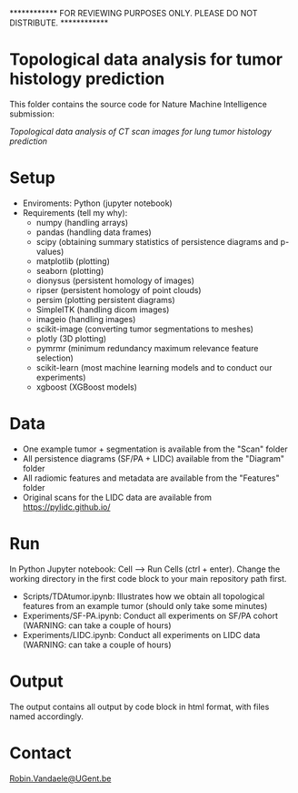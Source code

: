 ************ FOR REVIEWING PURPOSES ONLY. PLEASE DO NOT DISTRIBUTE. ************

# Topological data analysis for tumor histology prediction

This folder contains the source code for Nature Machine Intelligence submission:

*Topological data analysis of CT scan images for lung tumor histology prediction*

# Setup

- Enviroments: Python (jupyter notebook)
- Requirements (tell my why):
	- numpy (handling arrays)
	- pandas (handling data frames)
	- scipy (obtaining summary statistics of persistence diagrams and p-values)
	- matplotlib (plotting)
	- seaborn (plotting)
	- dionysus (persistent homology of images)
	- ripser (persistent homology of point clouds)
	- persim (plotting persistent diagrams)
	- SimpleITK (handling dicom images)
	- imageio (handling images)
	- scikit-image (converting tumor segmentations to meshes)
	- plotly (3D plotting)
	- pymrmr (minimum redundancy maximum relevance feature selection)
	- scikit-learn (most machine learning models and to conduct our experiments)
	- xgboost (XGBoost models)

# Data

- One example tumor + segmentation is available from the "Scan" folder
- All persistence diagrams (SF/PA + LIDC) available from the "Diagram" folder
- All radiomic features and metadata are available from the "Features" folder
- Original scans for the LIDC data are available from https://pylidc.github.io/

# Run

In Python Jupyter notebook: Cell --> Run Cells (ctrl + enter).
Change the working directory in the first code block to your main repository path first.

- Scripts/TDAtumor.ipynb: Illustrates how we obtain all topological features from an example tumor (should only take some minutes)
- Experiments/SF-PA.ipynb: Conduct all experiments on SF/PA cohort (WARNING: can take a couple of hours)
- Experiments/LIDC.ipynb: Conduct all experiments on LIDC data (WARNING: can take a couple of hours)

# Output

The output contains all output by code block in html format, with files named accordingly.

# Contact

Robin.Vandaele@UGent.be
